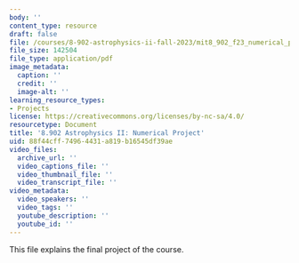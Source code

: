 ```yaml
---
body: ''
content_type: resource
draft: false
file: /courses/8-902-astrophysics-ii-fall-2023/mit8_902_f23_numerical_project.pdf
file_size: 142504
file_type: application/pdf
image_metadata:
  caption: ''
  credit: ''
  image-alt: ''
learning_resource_types:
- Projects
license: https://creativecommons.org/licenses/by-nc-sa/4.0/
resourcetype: Document
title: '8.902 Astrophysics II: Numerical Project'
uid: 88f44cff-7496-4431-a819-b16545df39ae
video_files:
  archive_url: ''
  video_captions_file: ''
  video_thumbnail_file: ''
  video_transcript_file: ''
video_metadata:
  video_speakers: ''
  video_tags: ''
  youtube_description: ''
  youtube_id: ''
---
```

This file explains the final project of the course.